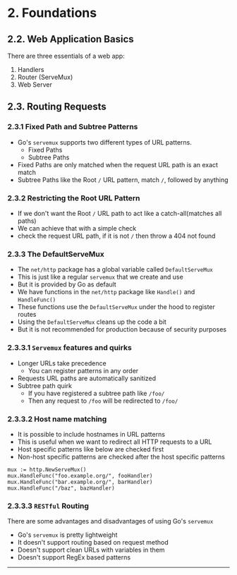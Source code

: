 # 2. Foundations

## 2.2. Web Application Basics

There are three essentials of a web app:
1. Handlers
2. Router (ServeMux)
3. Web Server

## 2.3. Routing Requests

### 2.3.1 Fixed Path and Subtree Patterns
- Go's `servemux` supports two different types of URL patterns.
  - Fixed Paths
  - Subtree Paths
- Fixed Paths are only matched when the request URL path is an exact match
- Subtree Paths like the Root `/` URL pattern, match `/`, followed by anything

### 2.3.2 Restricting the Root URL Pattern
- If we don't want the Root `/` URL path to act like a catch-all(matches all paths)
- We can achieve that with a simple check
- check the request URL path, if it is not `/` then throw a 404 not found

### 2.3.3 The DefaultServeMux
- The `net/http` package has a global variable called `DefaultServeMux`
- This is just like a regular `servemux` that we create and use
- But it is provided by Go as default
- We have functions in the `net/http` package like `Handle()` and `HandleFunc()`
- These functions use the `DefaultServeMux` under the hood to register routes
- Using the `DefaultServeMux` cleans up the code a bit
- But it is not recommended for production because of security purposes

### 2.3.3.1 `Servemux` features and quirks
- Longer URLs take precedence
  - You can register patterns in any order
- Requests URL paths are automatically sanitized
- Subtree path quirk
  - If you have registered a subtree path like `/foo/`
  - Then any request to `/foo` will be redirected to `/foo/`
### 2.3.3.2 Host name matching
- It is possible to include hostnames in URL patterns
- This is useful when we want to redirect all HTTP requests to a URL
- Host specific patterns like below are checked first
- Non-host specific patterns are checked after the host specific patterns
```
mux := http.NewServeMux()
mux.HandleFunc("foo.example.org/", fooHandler)
mux.HandleFunc("bar.example.org/", barHandler)
mux.HandleFunc("/baz", bazHandler)
```

### 2.3.3.3 `RESTful` Routing
There are some advantages and disadvantages of using Go's `servemux`

- Go's `servemux` is pretty lightweight
- It doesn't support routing based on request method
- Doesn't support clean URLs with variables in them
- Doesn't support RegEx based patterns
---